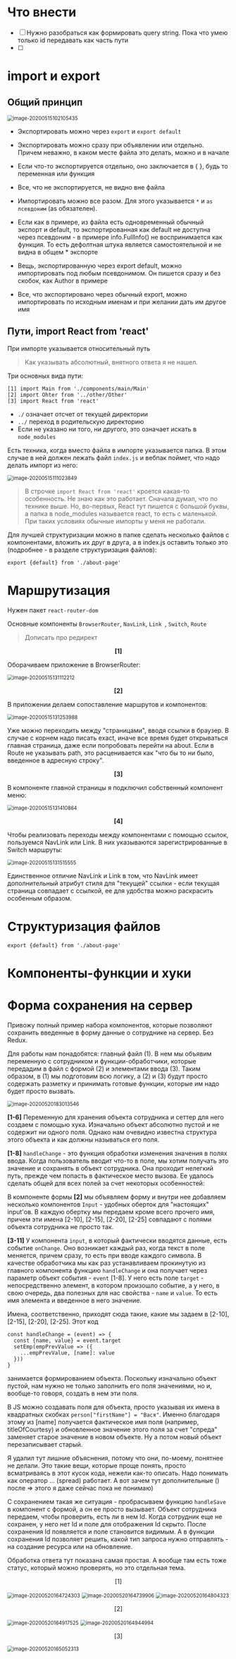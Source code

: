 # Что внести

- [ ] Нужно разобраться как формировать query string. Пока что умею только id передавать как часть пути
- [ ] 



# import и export

## Общий принцип

<img src="G:\Documents\typora\NextLevel\React-Redux\React - Основы\img\image-20200515102105435.png" alt="image-20200515102105435" style="zoom:80%;" />

* Экспортировать можно через `export` и `export default`

* Экспортировать можно сразу при объявлении или отдельно. Причем неважно, в каком месте файла это делать, можно и в начале

* Если что-то экспортируется отдельно, оно заключается в { }, будь то переменная или функция

* Все, что не экспортируется, не видно вне файла

  

* Импортировать можно все разом. Для этого указывается `*` и `as псевдоним` (as обязателен).

* Если как в примере, из файла есть одновременный обычный экспорт и default, то экспортированная как default не доступна через псевдоним - в примере info.FullInfo() не воспринимается как функция. То есть дефолтная штука является самостоятельной и не видна в общем * экспорте

* Вещь, экспортированную через export default, можно импортировать под любым псевдонимом. Он пишется сразу и без скобок, как Author в примере

* Все, что экспортировано через обычный export, можно импортировать по исходным именам и при желании дать им другое имя



## Пути, import React from 'react'

При импорте указывается относительный путь

> Как указывать абсолютный, внятного ответа я не нашел.

Три основных вида пути:

```react
[1] import Main from './components/main/Main'
[2] import Ohter from '../other/Other'
[3] import React from 'react'
```

* `./` означает отсчет от текущей директории
* `../` переход в родительскую директорию
* Если не указано ни того, ни другого, это означает искать в `node_modules`

Есть техника, когда вместо файла в импорте указывается папка. В этом случае в ней должен лежать файл `index.js` и вебпак поймет, что надо делать импорт из него:

<img src="G:\Documents\typora\NextLevel\React-Redux\React - Основы\img\image-20200515111023849.png" alt="image-20200515111023849" style="zoom:80%;" />

> В строчке `import React from 'react'` кроется какая-то особенность. Не знаю как это работает. Сначала думал, что по технике выше. Но, во-первых, React тут пишется с большой буквы, а папка в node_modules называется react, то есть с маленькой. При таких условиях обычные импорты у меня не работали.

Для лучшей структуризации можно в папке сделать несколько файлов с компонентами, вложить их друг в друга, а в index.js оставить только это (подробнее - в разделе структуризация файлов):

```react
export {default} from './about-page'
```



# Маршрутизация

Нужен пакет `react-router-dom`

Основные компоненты `BrowserRouter`, `NavLink`, `Link `, `Switch`, `Route`

> Дописать про редирект

<p align="center"><b>[1]</b></p>

Оборачиваем приложение в BrowserRouter:

<img src="G:\Documents\typora\NextLevel\React-Redux\React - Основы\img\image-20200515131112212.png" alt="image-20200515131112212" style="zoom:80%;" />

<p align="center"><b>[2]</b></p>

В приложении делаем сопоставление маршрутов и компонентов:

<img src="G:\Documents\typora\NextLevel\React-Redux\React - Основы\img\image-20200515131253988.png" alt="image-20200515131253988" style="zoom:80%;" />

Уже можно переходить между "страницами", вводя ссылки в браузер. В случае с корнем надо писать exact, иначе все время будет открываться главная страница, даже если попробовать перейти на about. Если в Route не указывать path, это расценивается как "что бы то ни было, введенное в адресную строку".

<p align="center"><b>[3]</b></p>

В компоненте главной страницы я подключил собственный компонент меню:

<img src="G:\Documents\typora\NextLevel\React-Redux\React - Основы\img\image-20200515131410864.png" alt="image-20200515131410864" style="zoom:80%;" />

<p align="center"><b>[4]</b></p>

Чтобы реализовать переходы между компонентами с помощью ссылок, пользуемся NavLink или Link.  В них указываются зарегистрированные в Switch маршруты:

<img src="G:\Documents\typora\NextLevel\React-Redux\React - Основы\img\image-20200515131515555.png" alt="image-20200515131515555" style="zoom:80%;" />

Единственное отличие NavLink и Link в том, что NavLink имеет дополнительный атрибут стиля для "текущей" ссылки - если текущая страница совпадает с ссылкой, ее для удобства можно раскрасить особенным образом.



# Структуризация файлов

```react
export {default} from './about-page'
```



# Компоненты-функции и хуки





# Форма сохранения на сервер

Привожу полный пример набора компонентов, которые позволяют сохранить введенные в форму данные о сотруднике на сервер. Без Redux.

Для работы нам понадобятся: главный файл (1). В нем мы объявим переменную с сотрудником и функции-обработчики, которые передадим в файл с формой (2) и элементами ввода (3). Таким образом, в (1) мы подготовим всю логику, а (2) и (3) будут просто содержать разметку и принимать готовые  функции, которые им надо будет просто вызвать.

<img src="G:\Documents\typora\NextLevel\React-Redux\React - Основы\img\image-20200520183013546.png" alt="image-20200520183013546" style="zoom:80%;" />

**[1-6]** Переменную для хранения объекта сотрудника и сеттер для него создаем с помощью хука. Изначально объект абсолютно пустой и не содержит ни одного поля. Однако нам очевидно известна структура этого объекта и как должны называться его поля.

**[1-8]** `handleChange` - это функция обработки изменения значения в полях ввода. Когда пользователь вводит что-то в поле, мы хотим получать это значение и сохранять в объект сотрудника. Она проходит нелегкий путь, прежде чем попасть в фактическое место вызова. Ее удалось сделать общей для всех полей за счет некоторых особенностей:

В компоненте формы **[2]** мы объявляем форму и внутри нее добавляем несколько компонентов `Input` - удобных оберток для "настоящих" input'ов. В каждую обертку мы передаем кроме всего прочего имя, причем эти имена [2-10], [2-15], [2-20], [2-25] совпадают с полями объекта сотрудника не просто так.

**[3-11]** У компонента `input`, в который фактически вводятся данные, есть событие `onChange`. Оно возникает каждый раз, когда текст в поле меняется, причем сразу, то есть при вводе каждого символа. В качестве обработчика мы как раз устанавливаем прокинутую из главного компонента функцию `handleChange` и она получает через параметр объект события - `event` [1-8]. У него есть поле `target` - непосредственно элемент, в котором произошло событие, а у него, в свою очередь, два полезных для нас свойства - `name` и `value`. То есть имя элемента и введенное в него значение.

Имена, соответственно, приходят сюда такие, какие мы задаем в [2-10], [2-15], [2-20], [2-25]. Этот код

```react
const handleChange = (event) => {
  const {name, value} = event.target
  setEmp(empPrevValue => ({
    ...empPrevValue, [name]: value
  }))
}
```

занимается формированием объекта. Поскольку изначально объект пустой, нам нужно не только заполнить его поля значениями, но и, вообще-то говоря, создать в нем эти поля.

В JS можно создавать поля для объекта, просто указывая их имена в квадратных скобках `person["firstName"] = "Вася"`. Именно благодаря этому из [name] получается фактическое имя поля (например, titleOfCourtesy) и обновленное значение этого поля за счет "спреда" заменяет старое значение в новом объекте. Ну а потом новый объект перезаписывает старый.

Я удалил тут лишние объяснения, потому что они, по-моему, понятнее не делали. Это такие вещи, которые проще понять, просто всматриваясь в этот кусок кода, нежели как-то описать. Надо понимать как оператор ... (spread) работает. А вот зачем тут дополнительные () после => этого я даже сейчас пока не понимаю)

С сохранением такая же ситуация - пробрасываем функцию `handleSave` в компонент с формой, а он ее просто вызывает. Объект сотрудника передаем, чтобы проверить, есть ли в нем Id. Когда сотрудник еще не сохранен, у него нет Id и поле для отображения Id скрыто. После сохранения Id появляется и поле становится видимым. А в функции сохранения Id позволяет решить, какой тип запроса нужно отправлять - на создание ресурса или на обновление.

Обработка ответа тут показана самая простая. А вообще там есть тоже статус, который можно проверять, но это отдельная тема.

<p align="center">[1]</p>

<img src="G:\Documents\typora\NextLevel\React-Redux\React - Основы\img\image-20200520164724303.png" alt="image-20200520164724303" style="zoom:80%;" />

<img src="G:\Documents\typora\NextLevel\React-Redux\React - Основы\img\image-20200520164739906.png" alt="image-20200520164739906" style="zoom:80%;" />

<img src="G:\Documents\typora\NextLevel\React-Redux\React - Основы\img\image-20200520164804323.png" alt="image-20200520164804323" style="zoom:80%;" />

<p align="center">[2]</p>

<img src="G:\Documents\typora\NextLevel\React-Redux\React - Основы\img\image-20200520164917525.png" alt="image-20200520164917525" style="zoom:80%;" />

<img src="G:\Documents\typora\NextLevel\React-Redux\React - Основы\img\image-20200520164944994.png" alt="image-20200520164944994" style="zoom:80%;" />

<p align="center">[3]</p>

<img src="G:\Documents\typora\NextLevel\React-Redux\React - Основы\img\image-20200520165052313.png" alt="image-20200520165052313" style="zoom:80%;" />




